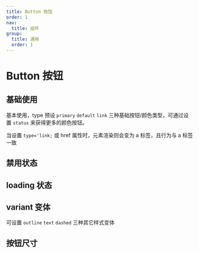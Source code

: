 ```yaml
---
title: Button 按钮
order: 1
nav:
  title: 组件
group:
  title: 通用
  order: 1
---
```


# Button 按钮

## 基础使用

基本使用，type 预设 `primary` `default` `link` 三种基础按钮/颜色类型，可通过设置 `status` 来获得更多的颜色按钮。

当设置 `type='link;` 或 href 属性时，元素渲染则会变为 a 标签，且行为与 a 标签一致

<code src="./demos/base.tsx"></code>

## 禁用状态

<code src="./demos/disabled.tsx"></code>

## loading 状态

<code src="./demos/loading.tsx"></code>

## variant 变体

可设置 `outline` `text` `dashed` 三种其它样式变体

<code src="./demos/variant.tsx"></code>

## 按钮尺寸

<code src="./demos/size.tsx"></code>
